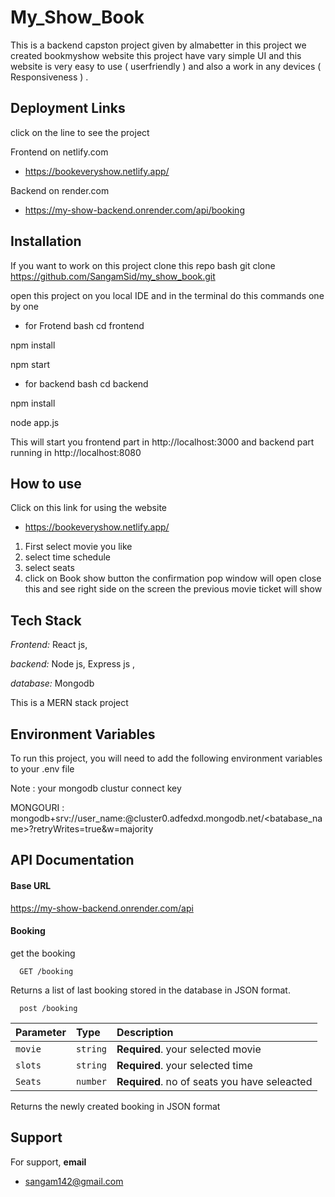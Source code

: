 # My_Show_Book

This is a backend capston project given by almabetter in this project we created bookmyshow website this project have vary simple UI and this website is very easy to use ( userfriendly )  and also a work in any devices ( Responsiveness ) .
 


## Deployment Links

click on the line to see the project 

Frontend on netlify.com
 - https://bookeveryshow.netlify.app/

Backend on render.com

 - https://my-show-backend.onrender.com/api/booking


## Installation

If you want to work on this project clone this repo 
bash
 git clone https://github.com/SangamSid/my_show_book.git


open this project on you local IDE  and in the terminal do this commands one by one 
 - for Frotend
bash
cd frontend

npm install

npm start

 - for backend 
 bash
cd backend

npm install

node app.js 
 
 This will start you frontend part in http://localhost:3000 and backend part running in http://localhost:8080 

    
## How to use
 
Click on this link for using the website
 - https://bookeveryshow.netlify.app/
 1) First select movie you like 
 2) select time schedule 
 3) select seats
 4) click on Book show button the confirmation pop window will open close this and see right side on the screen the previous movie ticket will show 
 


## Tech Stack

*Frontend:* React js, 

*backend:* Node js, Express js , 

*database:* Mongodb

This is a MERN stack project  


## Environment Variables

To run this project, you will need to add the following environment variables to your .env file

Note : your mongodb clustur connect key 

 MONGOURI : mongodb+srv://user_name:<password>@cluster0.adfedxd.mongodb.net/<batabase_name>?retryWrites=true&w=majority



## API Documentation

#### Base URL
 https://my-show-backend.onrender.com/api

#### Booking
get  the booking

```http
  GET /booking
```
Returns a list of last booking stored in the database in JSON format.

```http
  post /booking
```

| Parameter | Type     | Description                |
| :-------- | :------- | :------------------------- |
| `movie` | `string` | **Required**. your selected movie |
| `slots ` | `string` | **Required**. your selected time|
| `Seats ` | `number` | **Required**. no of seats you have seleacted|

Returns the newly created booking in JSON format


## Support

For support, **email**
- sangam142@gmail.com



